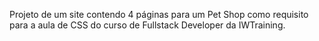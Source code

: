 Projeto de um site contendo 4 páginas para um Pet Shop como requisito para a aula de CSS do curso de Fullstack Developer da IWTraining.
